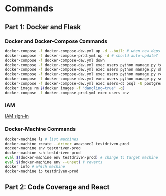 # Commands

## Part 1: Docker and Flask

### Docker and Docker-Compose Commands
```sh
docker-compose -f docker-compose-dev.yml up -d --build # when new deps
docker-compose -f docker-compose-prod.yml up -d # should auto-update?
docker-compose -f docker-compose-dev.yml down
docker-compose -f docker-compose-dev.yml exec users python manage.py test
docker-compose -f docker-compose-dev.yml exec users python manage.py shell
docker-compose -f docker-compose-dev.yml exec users python manage.py recreate_db
docker-compose -f docker-compose-dev.yml exec users python manage.py seed_db
docker-compose -f docker-compose-dev.yml exec users-db psql -U postgres
docker image rm $(docker images -f "dangling=true" -q)
docker-compose -f docker-compose-prod.yml exec users env
```

### IAM
[IAM sign-in](https://huarngpa.signin.aws.amazon.com/console)

### Docker-Machine Commands
```sh
docker-machine ls # list machines
docker-machine create --driver amazonec2 testdriven-prod
docker-machine env testdriven-prod
docker-machine ssh testdriven-prod
eval $(docker-machine env testdriven-prod) # change to target machine
eval $(docker-machine env --unset) # reverts
docker info # which machine
docker-machine ip testdriven-prod
```

## Part 2: Code Coverage and React


